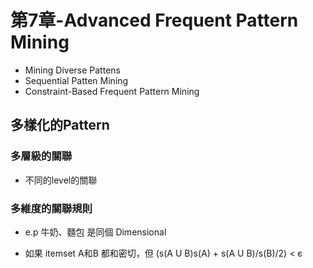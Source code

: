 # 第7章-Advanced Frequent Pattern Mining
* Mining Diverse Pattens
* Sequential Patten Mining
* Constraint-Based Frequent Pattern Mining

## 多樣化的Pattern
### 多層級的關聯
* 不同的level的關聯

### 多維度的關聯規則
* e.p 牛奶、麵包 是同個 Dimensional

* 如果 itemset A和B 都和密切，但 (s(A U B)s(A) + s(A U B)/s(B)/2) < є
